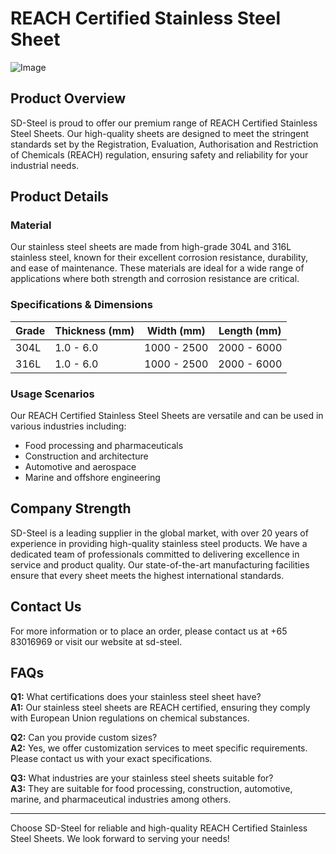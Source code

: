 # REACH Certified Stainless Steel Sheet

![Image](https://github.com/user-attachments/assets/2567258e-e124-4816-932d-1809bd27ef0b)

## Product Overview

SD-Steel is proud to offer our premium range of REACH Certified Stainless Steel Sheets. Our high-quality sheets are designed to meet the stringent standards set by the Registration, Evaluation, Authorisation and Restriction of Chemicals (REACH) regulation, ensuring safety and reliability for your industrial needs.

## Product Details

### Material
Our stainless steel sheets are made from high-grade 304L and 316L stainless steel, known for their excellent corrosion resistance, durability, and ease of maintenance. These materials are ideal for a wide range of applications where both strength and corrosion resistance are critical.

### Specifications & Dimensions

| Grade | Thickness (mm) | Width (mm) | Length (mm) |
|-------|----------------|------------|-------------|
| 304L  | 1.0 - 6.0      | 1000 - 2500| 2000 - 6000 |
| 316L  | 1.0 - 6.0      | 1000 - 2500| 2000 - 6000 |

### Usage Scenarios
Our REACH Certified Stainless Steel Sheets are versatile and can be used in various industries including:
- Food processing and pharmaceuticals
- Construction and architecture
- Automotive and aerospace
- Marine and offshore engineering

## Company Strength

SD-Steel is a leading supplier in the global market, with over 20 years of experience in providing high-quality stainless steel products. We have a dedicated team of professionals committed to delivering excellence in service and product quality. Our state-of-the-art manufacturing facilities ensure that every sheet meets the highest international standards.

## Contact Us
For more information or to place an order, please contact us at +65 83016969 or visit our website at  sd-steel.

## FAQs

**Q1:** What certifications does your stainless steel sheet have?  
**A1:** Our stainless steel sheets are REACH certified, ensuring they comply with European Union regulations on chemical substances.

**Q2:** Can you provide custom sizes?  
**A2:** Yes, we offer customization services to meet specific requirements. Please contact us with your exact specifications.

**Q3:** What industries are your stainless steel sheets suitable for?  
**A3:** They are suitable for food processing, construction, automotive, marine, and pharmaceutical industries among others.

---

Choose SD-Steel for reliable and high-quality REACH Certified Stainless Steel Sheets. We look forward to serving your needs!